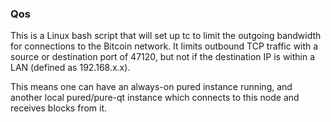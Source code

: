 ### Qos ###

This is a Linux bash script that will set up tc to limit the outgoing bandwidth for connections to the Bitcoin network. It limits outbound TCP traffic with a source or destination port of 47120, but not if the destination IP is within a LAN (defined as 192.168.x.x).

This means one can have an always-on pured instance running, and another local pured/pure-qt instance which connects to this node and receives blocks from it.
